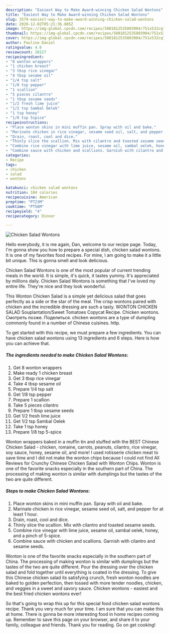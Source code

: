 ```yaml
---
description: "Easiest Way to Make Award-winning Chicken Salad Wontons"
title: "Easiest Way to Make Award-winning Chicken Salad Wontons"
slug: 3579-easiest-way-to-make-award-winning-chicken-salad-wontons
date: 2020-12-02T05:21:36.885Z
image: https://img-global.cpcdn.com/recipes/5801812535803904/751x532cq70/chicken-salad-wontons-recipe-main-photo.jpg
thumbnail: https://img-global.cpcdn.com/recipes/5801812535803904/751x532cq70/chicken-salad-wontons-recipe-main-photo.jpg
cover: https://img-global.cpcdn.com/recipes/5801812535803904/751x532cq70/chicken-salad-wontons-recipe-main-photo.jpg
author: Pauline Daniel
ratingvalue: 4.6
reviewcount: 28127
recipeingredient:
- "8 wonton wrappers"
- "1 chicken breast"
- "3 tbsp rice vinegar"
- "4 tbsp sesame oil"
- "1/4 tsp salt"
- "1/8 tsp pepper"
- "1 scallion"
- "5 pieces cilantro"
- "1 tbsp sesame seeds"
- "1/2 fresh lime juice"
- "1/2 tsp Sambal Oelek"
- "1 tsp honey"
- "1/8 tsp 5spice"
recipeinstructions:
- "Place wonton skins in mini muffin pan. Spray with oil and bake."
- "Marinate chicken in rice vinegar, sesame seed oil, salt, and pepper for at least 1 hour."
- "Drain, roast, cool and dice."
- "Thinly slice the scallion. Mix with cilantro and toasted sesame seeds."
- "Combine rice vinegar with lime juice, sesame oil, sambal oelek, honey, and a pinch of 5-spice."
- "Combine sauce with chicken and scallions. Garnish with cilantro and sesame seeds."
categories:
- Recipe
tags:
- chicken
- salad
- wontons

katakunci: chicken salad wontons 
nutrition: 184 calories
recipecuisine: American
preptime: "PT23M"
cooktime: "PT56M"
recipeyield: "4"
recipecategory: Dinner

---
```



![Chicken Salad Wontons](https://img-global.cpcdn.com/recipes/5801812535803904/751x532cq70/chicken-salad-wontons-recipe-main-photo.jpg)

Hello everybody, it is me again, Dan, welcome to our recipe page. Today, I'm gonna show you how to prepare a special dish, chicken salad wontons. It is one of my favorites food recipes. For mine, I am going to make it a little bit unique. This is gonna smell and look delicious.

Chicken Salad Wontons is one of the most popular of current trending meals in the world. It is simple, it's quick, it tastes yummy. It's appreciated by millions daily. Chicken Salad Wontons is something that I've loved my entire life. They're nice and they look wonderful.

This Wonton Chicken Salad is a simple yet delicious salad that goes perfectly as a side or the star of the meal. The crisp wontons paired with chicken and the incredible dressing are such a tasty. WONTON CHICKEN SALAD Souplantation/Sweet Tomatoes Copycat Recipe. Chicken wontons. Смотреть позже. Поделиться. chicken wontons are a type of dumpling commonly found in a number of Chinese cuisines. http.


To get started with this recipe, we must prepare a few ingredients. You can have chicken salad wontons using 13 ingredients and 6 steps. Here is how you can achieve that.

<!--inarticleads1-->

##### The ingredients needed to make Chicken Salad Wontons:

1. Get 8 wonton wrappers
1. Make ready 1 chicken breast
1. Get 3 tbsp rice vinegar
1. Take 4 tbsp sesame oil
1. Prepare 1/4 tsp salt
1. Get 1/8 tsp pepper
1. Prepare 1 scallion
1. Take 5 pieces cilantro
1. Prepare 1 tbsp sesame seeds
1. Get 1/2 fresh lime juice
1. Get 1/2 tsp Sambal Oelek
1. Take 1 tsp honey
1. Prepare 1/8 tsp 5-spice


Wonton wrappers baked in a muffin tin and stuffed with the BEST Chinese Chicken Salad - chicken, romaine, carrots, peanuts, cilantro, rice vinegar, soy sauce, honey, sesame oil, and more! I used rotisserie chicken meat to save time and I did not make the wonton chips because I could not find All Reviews for Crunchy Chinese Chicken Salad with Wonton Chips. Wonton is one of the favorite snacks especially in the southern part of China. The processing of making wonton is similar with dumplings but the tastes of the two are quite different. 

<!--inarticleads2-->

##### Steps to make Chicken Salad Wontons:

1. Place wonton skins in mini muffin pan. Spray with oil and bake.
1. Marinate chicken in rice vinegar, sesame seed oil, salt, and pepper for at least 1 hour.
1. Drain, roast, cool and dice.
1. Thinly slice the scallion. Mix with cilantro and toasted sesame seeds.
1. Combine rice vinegar with lime juice, sesame oil, sambal oelek, honey, and a pinch of 5-spice.
1. Combine sauce with chicken and scallions. Garnish with cilantro and sesame seeds.


Wonton is one of the favorite snacks especially in the southern part of China. The processing of making wonton is similar with dumplings but the tastes of the two are quite different. Pour the dressing over the chicken salad and fold together until everything is coated in the dressing. To give this Chinese chicken salad its satisfying crunch, fresh wonton noodles are baked to golden perfection, then tossed with more tender noodles, chicken, and veggies in a sweet and savory sauce. Chicken wontons - easiest and the best fried chicken wontons ever! 

So that's going to wrap this up for this special food chicken salad wontons recipe. Thank you very much for your time. I am sure that you can make this at home. There is gonna be more interesting food in home recipes coming up. Remember to save this page on your browser, and share it to your family, colleague and friends. Thank you for reading. Go on get cooking!
